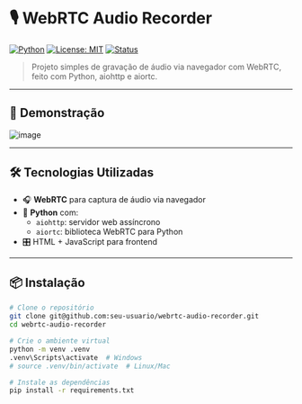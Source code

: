 # 🎙️ WebRTC Audio Recorder

[![Python](https://img.shields.io/badge/Python-3.10+-blue?logo=python)](https://www.python.org/)
[![License: MIT](https://img.shields.io/badge/License-MIT-yellow.svg)](https://opensource.org/licenses/MIT)
[![Status](https://img.shields.io/badge/status-em%20desenvolvimento-orange)]()

> Projeto simples de gravação de áudio via navegador com WebRTC, feito com Python, aiohttp e aiortc.

---

## 🚀 Demonstração

![image](https://github.com/user-attachments/assets/e06ace43-1975-4e89-a607-5aa33ee0f817)

---

## 🛠️ Tecnologias Utilizadas

- 🎧 **WebRTC** para captura de áudio via navegador
- 🐍 **Python** com:
  - `aiohttp`: servidor web assíncrono
  - `aiortc`: biblioteca WebRTC para Python
- 🎛️ HTML + JavaScript para frontend

---

## 📦 Instalação

```bash
# Clone o repositório
git clone git@github.com:seu-usuario/webrtc-audio-recorder.git
cd webrtc-audio-recorder

# Crie o ambiente virtual
python -m venv .venv
.venv\Scripts\activate  # Windows
# source .venv/bin/activate  # Linux/Mac

# Instale as dependências
pip install -r requirements.txt
